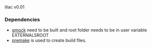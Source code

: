 lilac v0.01

### Dependencies ###

* [gmock](https://code.google.com/p/googlemock/downloads/list) need to be built and root folder needs to be in user variable EXTERNALSROOT
* [premake](https://github.com/premake/premake-core/wiki) is used to create build files.